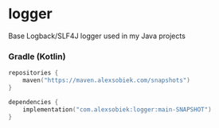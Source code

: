 # logger
Base Logback/SLF4J logger used in my Java projects

### Gradle (Kotlin)
```kotlin
repositories {
    maven("https://maven.alexsobiek.com/snapshots")
}

dependencies {
    implementation("com.alexsobiek:logger:main-SNAPSHOT")
}
```